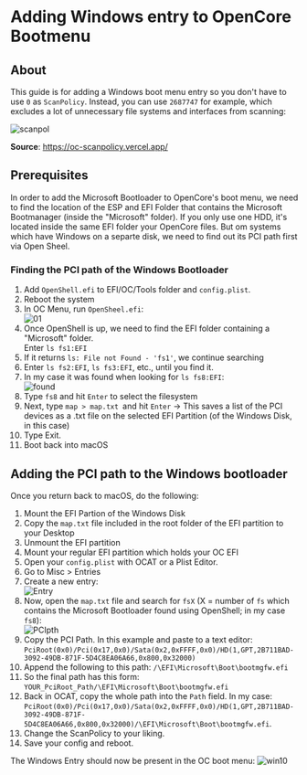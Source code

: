 # Adding Windows entry to OpenCore Bootmenu

## About
This guide is for adding a Windows boot menu entry so you don't have to use `0` as `ScanPolicy`. Instead, you can use `2687747` for example, which excludes a lot of unnecessary file systems and interfaces from scanning:

![scanpol](https://user-images.githubusercontent.com/76865553/148823944-b4573389-520f-4816-a639-dc8a9a4ce962.png)

**Source**: https://oc-scanpolicy.vercel.app/

## Prerequisites
In order to add the Microsoft Bootloader to OpenCore's boot menu, we need to find the location of the ESP and EFI Folder that contains the Microsoft Bootmanager (inside the "Microsoft" folder). If you only use one HDD, it's located inside the same EFI folder your OpenCore files. But om systems which have Windows on a separte disk, we need to find out its PCI path first via Open Sheel. 

### Finding the PCI path of the Windows Bootloader
1. Add `OpenShell.efi` to EFI/OC/Tools folder and `config.plist`.
2. Reboot the system
3. In OC Menu, run `OpenSheel.efi`: </br>![01](https://user-images.githubusercontent.com/76865553/148824001-ba1d1cc2-3f10-4fdb-b9eb-53240c1abec5.png)
4. Once OpenShell is up, we need to find the EFI folder containing a "Microsoft" folder. </br>Enter `ls fs1:EFI`
5. If it returns `ls: File not Found - 'fs1'`, we continue searching
6. Enter `ls fs2:EFI`, `ls fs3:EFI`, etc., until you find it.
7. In my case it was found when looking for `ls fs8:EFI`:</br>![found](https://user-images.githubusercontent.com/76865553/148824053-5987d044-1081-46f9-bc46-77efaf55bd00.png)
8. Type `fs8` and hit `Enter` to select the filesystem
9. Next, type `map > map.txt `and hit `Enter` &rarr; This saves a list of the PCI devices as a .txt file on the selected EFI Partition (of the Windows Disk, in this case)
10. Type Exit.
11. Boot back into macOS

## Adding the PCI path to the Windows bootloader
Once you return back to macOS, do the following:

1. Mount the EFI Partion of the Windows Disk
2. Copy the `map.txt` file included in the root folder of the EFI partition to your Desktop
3. Unmount the EFI partition
4. Mount your regular EFI partition which holds your OC EFI
5. Open your `config.plist` with OCAT or a Plist Editor.
6. Go to Misc > Entries
7. Create a new entry:</br>![Entry](https://user-images.githubusercontent.com/76865553/148824089-a50c2167-3396-4e25-85f7-e2d49389bab2.png)
8. Now, open the `map.txt` file and search for `fsX` (X = number of `fs` which contains the Microsoft Bootloader found using OpenShell; in my case `fs8`):</br>![PCIpth](https://user-images.githubusercontent.com/76865553/148824135-43e63b09-905f-46df-8e85-6fa8707580ce.png)
9. Copy the PCI Path. In this example and paste to a text editor: `PciRoot(0x0)/Pci(0x17,0x0)/Sata(0x2,0xFFFF,0x0)/HD(1,GPT,2B711BAD-3092-49DB-871F-5D4C8EA06A66,0x800,0x32000)`
10. Append the following to this path: `/\EFI\Microsoft\Boot\bootmgfw.efi`
11. So the final path has this form: `YOUR_PciRoot_Path/\EFI\Microsoft\Boot\bootmgfw.efi`
12. Back in OCAT, copy the whole path into the `Path` field. In my case: `PciRoot(0x0)/Pci(0x17,0x0)/Sata(0x2,0xFFFF,0x0)/HD(1,GPT,2B711BAD-3092-49DB-871F-5D4C8EA06A66,0x800,0x32000)/\EFI\Microsoft\Boot\bootmgfw.efi`.
13. Change the ScanPolicy to your liking.
14. Save your config and reboot.

The Windows Entry should now be present in the OC boot menu:
![win10](https://user-images.githubusercontent.com/76865553/148824219-1388998c-17e7-43cc-9749-146a26a48769.png)
